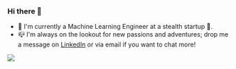 ### Hi there 👋

- 🌲 I'm currently a Machine Learning Engineer at a stealth startup 🤫.
- 📪 I'm always on the lookout for new passions and adventures; drop me a message on [LinkedIn](https://www.linkedin.com/in/chloe-he/) or via email if you want to chat more!
<img align="center" src="https://github-readme-stats-k7hjwfcxz-chloeh13q.vercel.app/api?username=chloeh13q&count_private=true&show_icons=true&theme=onedark" />
